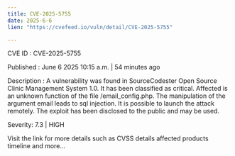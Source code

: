 ```yaml
---
title: CVE-2025-5755
date: 2025-6-6
lien: "https://cvefeed.io/vuln/detail/CVE-2025-5755"

---
```


CVE ID : CVE-2025-5755

Published :  June 6
2025
10:15 a.m. | 54 minutes ago

Description : A vulnerability was found in SourceCodester Open Source Clinic Management System 1.0. It has been classified as critical. Affected is an unknown function of the file /email_config.php. The manipulation of the argument email leads to sql injection. It is possible to launch the attack remotely. The exploit has been disclosed to the public and may be used.

Severity: 7.3 | HIGH

Visit the link for more details
such as CVSS details
affected products
timeline
and more...
